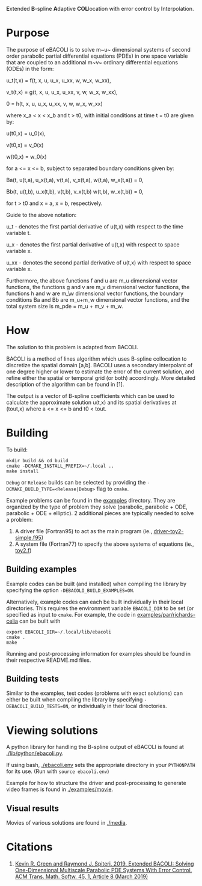 <b>E</b>xtended <b>B</b>-spline <b>A</b>daptive <b>COL</b>location with error control by <b>I</b>nterpolation.

Purpose
===

The purpose of eBACOLI is to solve m~u~ dimensional systems of second order parabolic partial differential equations (PDEs) in one space variable that are coupled to an additional m~v~ ordinary differential equations (ODEs) in the form:

u\_t(t,x) = f(t, x, u, u\_x, u\_xx, w, w_x, w_xx),

v\_t(t,x) = g(t, x, u, u_x, u_xx, v, w, w_x, w_xx),

0 = h(t, x, u, u_x, u_xx, v, w, w_x, w_xx)

where x\_a &lt; x &lt; x\_b and t &gt; t0, with initial conditions at time t = t0 are given by:

u(t0,x) = u\_0(x),

v(t0,x) = v\_0(x)

w(t0,x) = w\_0(x)

for a &lt;= x &lt;= b, subject to separated boundary conditions given by:

Ba(t, u(t,a), u\_x(t,a), v(t,a), v\_x(t,a), w(t,a), w\_x(t,a)) = 0,

Bb(t, u(t,b), u\_x(t,b), v(t,b), v\_x(t,b) w(t,b), w\_x(t,b)) = 0,

for t &gt; t0 and x = a, x = b, respectively.

Guide to the above notation:

u\_t - denotes the first partial derivative of u(t,x) with respect to the time variable t.

u\_x - denotes the first partial derivative of u(t,x) with respect to space variable x.

u\_xx - denotes the second partial derivative of u(t,x) with respect to space variable x.

Furthermore, the above functions f and u are m\_u dimensional vector functions, the functions g and v are m\_v dimensional vector functions, the functions h and w are m_\w dimensional vector functions, the boundary conditions Ba and Bb are m\_u+m\_w dimensional vector functions, and the total system size is m\_pde = m\_u + m\_v + m\_w.

How
===

The solution to this problem is adapted from BACOLI.

BACOLI is a method of lines algorithm which uses B-spline collocation to discretize the spatial domain \[a,b\]. BACOLI uses a secondary interpolant of one degree higher or lower to estimate the error of the current solution, and refine either the spatial or temporal grid (or both) accordingly. More detailed description of the algorithm can be found in [1].

The output is a vector of B-spline coefficients which can be used to calculate the approximate solution u(t,x) and its spatial derivatives at (tout,x) where a &lt;= x &lt;= b and t0 &lt; tout.

Building
===

To build:
```
mkdir build && cd build
cmake -DCMAKE_INSTALL_PREFIX=~/.local ..
make install
```

`Debug` or `Release` builds can be selected by providing the `-DCMAKE_BUILD_TYPE=<Release|Debug>` flag to `cmake`.

Example problems can be found in the [examples](./examples) directory. They are organized by the type of problem they solve (parabolic, parabolic + ODE, parabolic + ODE + elliptic). 2 additional pieces are typically needed to solve a problem:

1.  A driver file (Fortran95) to act as the main program (ie., [driver-toy2-simple.f95](./examples/extended/driver-toy2-simple.f95))
2.  A system file (Fortran77) to specify the above systems of equations (ie., [toy2.f](./examples/extended/toy2.f))

Building examples
---

Example codes can be built (and installed) when compiling the library by specifying the option `-DEBACOLI_BUILD_EXAMPLES=ON`.

Alternatively, example codes can each be built individually in their local directories. This requires the environment variable `EBACOLI_DIR` to be set (or specified as input to `cmake`. For example, the code in [examples/par/richards-celia](./examples/par/richards-celia) can be built with

```
export EBACOLI_DIR=~/.local/lib/ebacoli
cmake .
make
```

Running and post-processing information for examples should be found in their respective README.md files.

Building tests
---

Similar to the examples, test codes (problems with exact solutions) can either be built when compiling the library by specifying `-DEBACOLI_BUILD_TESTS=ON`, or individually in their local directories.

Viewing solutions
===

A python library for handling the B-spline output of eBACOLI is found at [./lib/python/ebacoli.py](./lib/python/ebacoli.py).

If using bash, [./ebacoli.env](./ebacoli.env) sets the appropriate directory in your `PYTHONPATH` for its use. (Run with `source ebacoli.env`)

Example for how to structure the driver and post-processing to generate video frames is found in [./examples/movie](./examples/movie).

Visual results
---

Movies of various solutions are found in [./media](./media).

Citations
===

1. [Kevin R. Green and Raymond J. Spiteri. 2019. Extended BACOLI: Solving One-Dimensional Multiscale Parabolic PDE Systems With Error Control. ACM Trans. Math. Softw. 45, 1, Article 8 (March 2019)](https://doi.org/10.1145/3301320)
